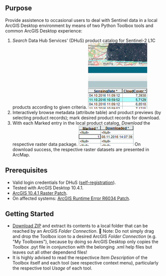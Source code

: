 ## Purpose
Provide assistence to occasional users to deal with Sentinel data in a local ArcGIS Desktop environment by means of two Python Toolbox tools and common ArcGIS Desktop experience:
1. _Search_ Data Hub Services' (DHuS) product catalog for Sentinel-2 L1C products according to given criteria.
  ![](doc/Search.png "Search tool results.")
2. Interactively browse metadata (attribute table) and product previews (by selecting product records); mark desired product records for download.
3. With each Marked entry in the local product catalog, _Download_ the respective raster data package.
  ![](doc/Download.png "Download in a batch run.")
On download success, the respective raster datasets are presented in ArcMap.

## Prerequisites
* Valid login credentials for DHuS ([self-registration](https://scihub.copernicus.eu/userguide)).
* Tested with ArcGIS Desktop 10.4.1.
* [ArcGIS 10.4.1 Raster Patch](http://support.esri.com/Products/Desktop/arcgis-desktop/arcmap/10-4-1#downloads?id=7396).
* On affected systems: [ArcGIS Runtime Error R6034 Patch](http://support.esri.com/download/7391).

## Getting Started
* [Download ZIP](../../archive/master.zip) and extract its contents to a local folder that can be reached by an ArcGIS _Folder Connection_.
  📓 Note: Do not simply drag and drop the Toolbox icon to a desired ArcGIS _Folder Connection_ (e.g. "My Toolboxes"), because by doing so ArcGIS Desktop only copies the Toolbox .pyt file in conjunction with the belonging .xml help files but leaves out all other dependend files!
* It is highly advised to read the respectivce _Item Description_ of the Toolbox itself and each tool (see respective context menu), particularly the respective tool _Usage_ of each tool.